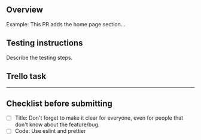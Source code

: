 ## Overview
Example: This PR adds the home page section...

## Testing instructions
Describe the testing steps.

## Trello task
---

## Checklist before submitting
- [ ] Title: Don't forget to make it clear for everyone, even for people that don't know about the feature/bug.
- [ ] Code: Use eslint and prettier 

